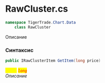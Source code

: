 
# RawCluster.cs
```csharp
namespace TigerTrade.Chart.Data  
    class RawCluster
```

Описание

### Синтаксис
```csharp
public IRawClusterItem GetItem(long price)
```

<mark style="color:yellow;">`price`</mark> <mark style="color:red;">*`long`*</mark>  
 *Описание*  
  

                    
                    
